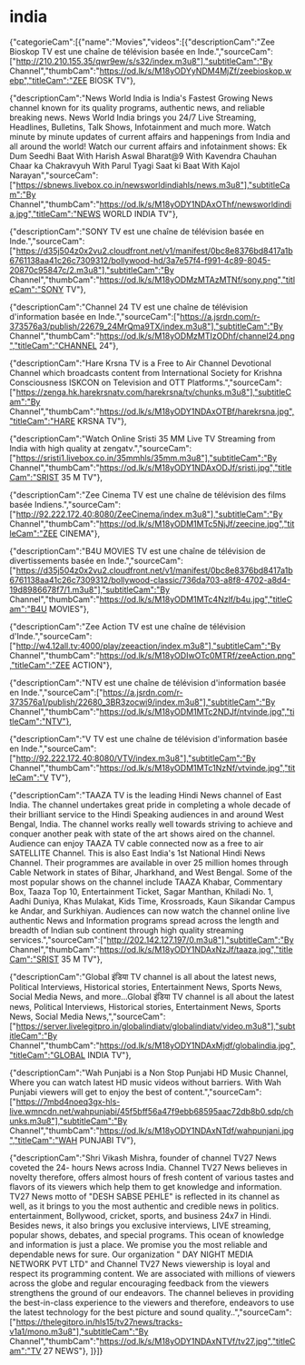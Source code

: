 # india
{"categorieCam":[{"name":"Movies","videos":[{"descriptionCam":"Zee Bioskop TV est une chaîne de télévision basée en Inde.","sourceCam":["http://210.210.155.35/qwr9ew/s/s32/index.m3u8"],"subtitleCam":"By Channel","thumbCam":"https://od.lk/s/M18yODYyNDM4MjZf/zeebioskop.webp","titleCam":"ZEE BIOSK TV"},

{"descriptionCam":"News World India is India's Fastest Growing News channel known for its quality programs, authentic news, and reliable breaking news. News World India brings you 24/7 Live Streaming, Headlines, Bulletins, Talk Shows, Infotainment and much more. Watch minute by minute updates of current affairs and happenings from India and all around the world! Watch our current affairs and infotainment shows: Ek Dum Seedhi Baat With Harish Aswal Bharat@9 With Kavendra Chauhan Chaar ka Chakravyuh With Parul Tyagi Saat ki Baat With Kajol Narayan","sourceCam":["https://sbnews.livebox.co.in/newsworldindiahls/news.m3u8"],"subtitleCam":"By Channel","thumbCam":"https://od.lk/s/M18yODY1NDAxOThf/newsworldindia.jpg","titleCam":"NEWS WORLD INDIA TV"},

{"descriptionCam":"SONY TV est une chaîne de télévision basée en Inde.","sourceCam":["https://d35j504z0x2vu2.cloudfront.net/v1/manifest/0bc8e8376bd8417a1b6761138aa41c26c7309312/bollywood-hd/3a7e57f4-f991-4c89-8045-20870c95847c/2.m3u8"],"subtitleCam":"By Channel","thumbCam":"https://od.lk/s/M18yODMzMTAzMTNf/sony.png","titleCam":"SONY TV"},

{"descriptionCam":"Channel 24 TV est une chaîne de télévision d'information basée en Inde.","sourceCam":["https://a.jsrdn.com/r-373576a3/publish/22679_24MrQma9TX/index.m3u8"],"subtitleCam":"By Channel","thumbCam":"https://od.lk/s/M18yODMzMTIzODhf/channel24.png","titleCam":"CHANNEL 24"},

{"descriptionCam":"Hare Krsna TV is a Free to Air Channel Devotional Channel which broadcasts content from International Society for Krishna Consciousness ISKCON on Television and OTT Platforms.","sourceCam":["https://zenga.hk.harekrsnatv.com/harekrsna/tv/chunks.m3u8"],"subtitleCam":"By Channel","thumbCam":"https://od.lk/s/M18yODY1NDAxOTBf/harekrsna.jpg","titleCam":"HARE KRSNA TV"},

{"descriptionCam":"Watch Online Sristi 35 MM Live TV Streaming from India with high quality at zengatv.","sourceCam":["https://sristi1.livebox.co.in/35mmhls/35mm.m3u8"],"subtitleCam":"By Channel","thumbCam":"https://od.lk/s/M18yODY1NDAxODJf/sristi.jpg","titleCam":"SRIST 35 M TV"},

{"descriptionCam":"Zee Cinema TV est une chaîne de télévision des films basée Indiens.","sourceCam":["http://92.222.172.40:8080/ZeeCinema/index.m3u8"],"subtitleCam":"By Channel","thumbCam":"https://od.lk/s/M18yODM1MTc5NjJf/zeecine.jpg","titleCam":"ZEE CINEMA"},

{"descriptionCam":"B4U MOVIES TV est une chaîne de télévision de divertissements basée en Inde.","sourceCam":["https://d35j504z0x2vu2.cloudfront.net/v1/manifest/0bc8e8376bd8417a1b6761138aa41c26c7309312/bollywood-classic/736da703-a8f8-4702-a8d4-19d8986678f7/1.m3u8"],"subtitleCam":"By Channel","thumbCam":"https://od.lk/s/M18yODM1MTc4Nzlf/b4u.jpg","titleCam":"B4U MOVIES"},

{"descriptionCam":"Zee Action TV est une chaîne de télévision d'Inde.","sourceCam":["http://w4.12all.tv:4000/play/zeeaction/index.m3u8"],"subtitleCam":"By Channel","thumbCam":"https://od.lk/s/M18yODIwOTc0MTRf/zeeAction.png","titleCam":"ZEE ACTION"},

{"descriptionCam":"NTV est une chaîne de télévision d'information basée en Inde.","sourceCam":["https://a.jsrdn.com/r-373576a1/publish/22680_3BR3zocwi9/index.m3u8"],"subtitleCam":"By Channel","thumbCam":"https://od.lk/s/M18yODM1MTc2NDJf/ntvinde.jpg","titleCam":"NTV"},

{"descriptionCam":"V TV est une chaîne de télévision d'information basée en Inde.","sourceCam":["http://92.222.172.40:8080/VTV/index.m3u8"],"subtitleCam":"By Channel","thumbCam":"https://od.lk/s/M18yODM1MTc1NzNf/vtvinde.jpg","titleCam":"V TV"},

{"descriptionCam":"TAAZA TV is the leading Hindi News channel of East India. The channel undertakes great pride in completing a whole decade of their brilliant service to the Hindi Speaking audiences in and around West Bengal, India. The channel works really well towards striving to achieve and conquer another peak with state of the art shows aired on the channel. Audience can enjoy TAAZA TV cable connected now as a free to air SATELLITE Channel. This is also East India's 1st National Hindi News Channel. Their programmes are available in over 25 million homes through Cable Network in states of Bihar, Jharkhand, and West Bengal. Some of the most popular shows on the channel include TAAZA Khabar, Commentary Box, Taaza Top 10, Entertainment Ticket, Sagar Manthan, Khiladi No. 1, Aadhi Duniya, Khas Mulakat, Kids Time, Krossroads, Kaun Sikandar Campus ke Andar, and Surkhiyan. Audiences can now watch the channel online live authentic News and Information programs spread across the length and breadth of Indian sub continent through high quality streaming services.","sourceCam":["http://202.142.127.197/0.m3u8"],"subtitleCam":"By Channel","thumbCam":"https://od.lk/s/M18yODY1NDAxNzJf/taaza.jpg","titleCam":"SRIST 35 M TV"},

{"descriptionCam":"Global इंडिया TV channel is all about the latest news, Political Interviews, Historical stories, Entertainment News, Sports News, Social Media News, and more...Global इंडिया TV channel is all about the latest news, Political Interviews, Historical stories, Entertainment News, Sports News, Social Media News,","sourceCam":["https://server.livelegitpro.in/globalindiatv/globalindiatv/video.m3u8"],"subtitleCam":"By Channel","thumbCam":"https://od.lk/s/M18yODY1NDAxMjdf/globalindia.jpg","titleCam":"GLOBAL INDIA TV"},

{"descriptionCam":"Wah Punjabi is a Non Stop Punjabi HD Music Channel, Where you can watch latest HD music videos without barriers. With Wah Punjabi viewers will get to enjoy the best of content.","sourceCam":["https://7mbd4noeq3gx-hls-live.wmncdn.net/wahpunjabi/45f5bff56a47f9ebb68595aac72db8b0.sdp/chunks.m3u8"],"subtitleCam":"By Channel","thumbCam":"https://od.lk/s/M18yODY1NDAxNTdf/wahpunjani.jpg","titleCam":"WAH PUNJABI TV"},

{"descriptionCam":"Shri Vikash Mishra, founder of channel TV27 News coveted the 24- hours News across India. Channel TV27 News believes in novelty therefore, offers almost hours of fresh content of various tastes and flavors of its viewers which help them to get knowledge and information. TV27 News motto of "DESH SABSE PEHLE" is reflected in its channel as well, as it brings to you the most authentic and credible news in politics. entertainment, Bollywood, cricket, sports, and business 24x7 in Hindi. Besides news, it also brings you exclusive interviews, LIVE streaming, popular shows, debates, and special programs. This ocean of knowledge and information is just a place. We promise you the most reliable and dependable news for sure. Our organization " DAY NIGHT MEDIA NETWORK PVT LTD" and Channel TV27 News viewership is loyal and respect its programming content. We are associated with millions of viewers across the globe and regular encouraging feedback from the viewers strengthens the ground of our endeavors. The channel believes in providing the best-in-class experience to the viewers and therefore, endeavors to use the latest technology for the best picture and sound quality..","sourceCam":["https://thelegitpro.in/hls15/tv27news/tracks-v1a1/mono.m3u8"],"subtitleCam":"By Channel","thumbCam":"https://od.lk/s/M18yODY1NDAxNTVf/tv27.jpg","titleCam":"TV 27 NEWS"},
]}]}
